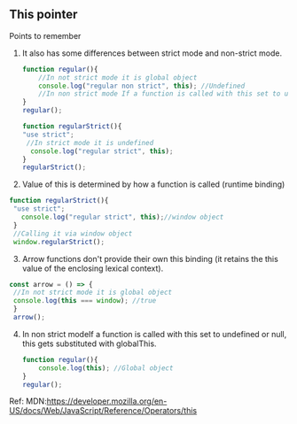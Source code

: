 ## This pointer
Points to remember
1.  It also has some differences between strict mode and non-strict mode.
    ```javascript
    function regular(){
        //In not strict mode it is global object
        console.log("regular non strict", this); //Undefined
        //In non strict mode If a function is called with this set to undefined or null, this gets substituted with globalThis.
    }
    regular();
    
    function regularStrict(){
    "use strict";
     //In strict mode it is undefined
      console.log("regular strict", this);
    }
    regularStrict();
    ```
2.  Value of this is determined by how a function is called (runtime binding)
   ```js
   function regularStrict(){
    "use strict";
      console.log("regular strict", this);//window object
    }
    //Calling it via window object
    window.regularStrict(); 
   ```
3.  Arrow functions don't provide their own this binding (it retains the this value of the enclosing lexical context).
   ```js
   const arrow = () => {
    //In not strict mode it is global object
    console.log(this === window); //true
    }
    arrow();
   ```
4.  In non strict modeIf a function is called with this set to undefined or null, this gets substituted with globalThis.
    ```javascript
    function regular(){
        console.log(this); //Global object
    }
    regular();
    ```

Ref: MDN:https://developer.mozilla.org/en-US/docs/Web/JavaScript/Reference/Operators/this

